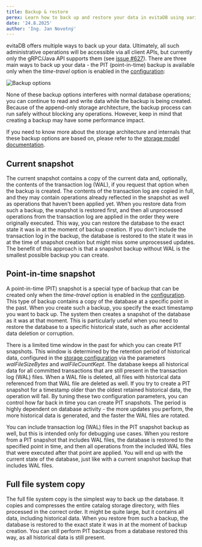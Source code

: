 ```yaml
---
title: Backup & restore
perex: Learn how to back up and restore your data in evitaDB using various methods, including current snapshots, point-in-time snapshots, and full file system copies.
date: '24.8.2025'
author: 'Ing. Jan Novotný'
---
```


evitaDB offers multiple ways to back up your data. Ultimately, all such administrative operations will be accessible via all client APIs, but currently only the gRPC/Java API supports them (see [issue #627](https://github.com/FgForrest/evitaDB/issues/627)). There are three main ways to back up your data - the PIT (point-in-time) backup is available only when the *time-travel* option is enabled in the [configuration](configure.md#storage-configuration):

![Backup options](/www/oss/evitaDB-temporary/documentation/user/en/operate/assets/backup-options.png "Backup options")

None of these backup options interferes with normal database operations; you can continue to read and write data while the backup is being created. Because of the append-only storage architecture, the backup process can run safely without blocking any operations. However, keep in mind that creating a backup may have some performance impact.

<Note type="info">

If you need to know more about the storage architecture and internals that these backup options are based on, please refer to the [storage model documentation](../deep-dive/storage-model.md#backup-and-restore).

</Note>

## Current snapshot

The current snapshot contains a copy of the current data and, optionally, the contents of the transaction log (WAL), if you request that option when the backup is created. The contents of the transaction log are copied in full, and they may contain operations already reflected in the snapshot as well as operations that haven't been applied yet. When you restore data from such a backup, the snapshot is restored first, and then all unprocessed operations from the transaction log are applied in the order they were originally executed. This way, you can restore the database to the exact state it was in at the moment of backup creation. If you don't include the transaction log in the backup, the database is restored to the state it was in at the time of snapshot creation but might miss some unprocessed updates. The benefit of this approach is that a snapshot backup without WAL is the smallest possible backup you can create.

## Point-in-time snapshot

A point-in-time (PIT) snapshot is a special type of backup that can be created only when the *time-travel* option is enabled in the [configuration](configure.md#storage-configuration). This type of backup contains a copy of the database at a specific point in the past. When you create such a backup, you specify the exact timestamp you want to back up. The system then creates a snapshot of the database as it was at that moment. This is particularly useful when you need to restore the database to a specific historical state, such as after accidental data deletion or corruption.

There is a limited time window in the past for which you can create PIT snapshots. This window is determined by the retention period of historical data, configured in the [storage configuration](configure.md#transaction-configuration) via the parameters *walFileSizeBytes* and *walFileCountKept*. The database keeps all historical data for all committed transactions that are still present in the transaction log (WAL) files. When a WAL file is deleted, all files with historical data referenced from that WAL file are deleted as well. If you try to create a PIT snapshot for a timestamp older than the oldest retained historical data, the operation will fail. By tuning these two configuration parameters, you can control how far back in time you can create PIT snapshots. The period is highly dependent on database activity - the more updates you perform, the more historical data is generated, and the faster the WAL files are rotated.

<Note type="info">

You can include transaction log (WAL) files in the PIT snapshot backup as well, but this is intended only for debugging use cases. When you restore from a PIT snapshot that includes WAL files, the database is restored to the specified point in time, and then all operations from the included WAL files that were executed after that point are applied. You will end up with the current state of the database, just like with a current snapshot backup that includes WAL files.

</Note>

## Full file system copy

The full file system copy is the simplest way to back up the database. It copies and compresses the entire catalog storage directory, with files processed in the correct order. It might be quite large, but it contains all data, including historical data. When you restore from such a backup, the database is restored to the exact state it was in at the moment of backup creation. You can still perform PIT backups from a database restored this way, as all historical data is still present.